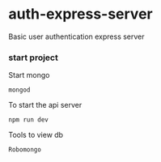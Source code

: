 # auth-express-server
Basic user authentication express server

### start project

Start mongo
```
mongod
```
To start the api server
```
npm run dev
```

Tools to view db
```
Robomongo
```
